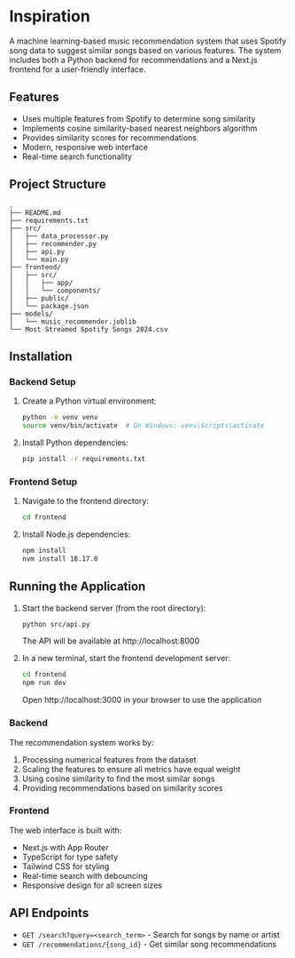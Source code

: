 # Inspiration

A machine learning-based music recommendation system that uses Spotify song data to suggest similar songs based on various features. The system includes both a Python backend for recommendations and a Next.js frontend for a user-friendly interface.

## Features

- Uses multiple features from Spotify to determine song similarity
- Implements cosine similarity-based nearest neighbors algorithm
- Provides similarity scores for recommendations
- Modern, responsive web interface
- Real-time search functionality

## Project Structure

```
.
├── README.md
├── requirements.txt
├── src/
│   ├── data_processor.py
│   ├── recommender.py
│   ├── api.py
│   └── main.py
├── frontend/
│   ├── src/
│   │   ├── app/
│   │   └── components/
│   ├── public/
│   └── package.json
├── models/
│   └── music_recommender.joblib
└── Most Streamed Spotify Songs 2024.csv
```

## Installation

### Backend Setup

1. Create a Python virtual environment:
   ```bash
   python -m venv venv
   source venv/bin/activate  # On Windows: venv\Scripts\activate
   ```

2. Install Python dependencies:
   ```bash
   pip install -r requirements.txt
   ```

### Frontend Setup

1. Navigate to the frontend directory:
   ```bash
   cd frontend
   ```

2. Install Node.js dependencies:
   ```bash
   npm install
   nvm install 18.17.0
   ```

## Running the Application

1. Start the backend server (from the root directory):
   ```bash
   python src/api.py
   ```
   The API will be available at http://localhost:8000

2. In a new terminal, start the frontend development server:
   ```bash
   cd frontend
   npm run dev
   ```
   Open http://localhost:3000 in your browser to use the application

### Backend

The recommendation system works by:
1. Processing numerical features from the dataset
2. Scaling the features to ensure all metrics have equal weight
3. Using cosine similarity to find the most similar songs
4. Providing recommendations based on similarity scores

### Frontend

The web interface is built with:
- Next.js with App Router
- TypeScript for type safety
- Tailwind CSS for styling
- Real-time search with debouncing
- Responsive design for all screen sizes

## API Endpoints

- `GET /search?query=<search_term>` - Search for songs by name or artist
- `GET /recommendations/{song_id}` - Get similar song recommendations
